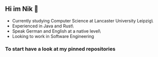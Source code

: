 ## Hi im Nik 👋
- Currently studying Computer Science at Lancaster University Leipzig\
- Experienced in Java and Rust\
- Speak German and English at a native level\
- Looking to work in Software Engineering

### To start have a look at my pinned repositories

